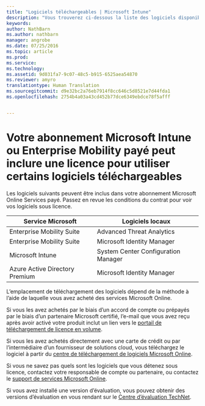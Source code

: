 ```yaml
---
title: "Logiciels téléchargeables | Microsoft Intune"
description: "Vous trouverez ci-dessous la liste des logiciels disponibles pour téléchargement éventuellement disponibles avec votre abonnement Intune ou EMS."
keywords: 
author: NathBarn
ms.author: nathbarn
manager: angrobe
ms.date: 07/25/2016
ms.topic: article
ms.prod: 
ms.service: 
ms.technology: 
ms.assetid: 9d031fa7-9c07-48c5-b915-6525aea54870
ms.reviewer: amyro
translationtype: Human Translation
ms.sourcegitcommit: d9e32bc2a76eb7914f8cc646c5d8521e7d44fda1
ms.openlocfilehash: 2754b4a03a43cd452b77dce6349ebdce78f5afff


---
```


# Votre abonnement Microsoft Intune ou Enterprise Mobility payé peut inclure une licence pour utiliser certains logiciels téléchargeables

Les logiciels suivants peuvent être inclus dans votre abonnement Microsoft Online Services payé. Passez en revue les conditions du contrat pour voir vos logiciels sous licence.

| **Service Microsoft**    | **Logiciels locaux**           |
| ------------- |-------------|
|Enterprise Mobility Suite |    Advanced Threat Analytics |
|Enterprise Mobility Suite |    Microsoft Identity Manager |
|Microsoft Intune | System Center Configuration Manager |
|Azure Active Directory Premium |   Microsoft Identity Manager |

L’emplacement de téléchargement des logiciels dépend de la méthode à l’aide de laquelle vous avez acheté des services Microsoft Online.

Si vous les avez achetés par le biais d’un accord de compte ou prépayés par le biais d’un partenaire Microsoft certifié, l’e-mail que vous avez reçu après avoir activé votre produit inclut un lien vers le [portail de téléchargement de licence en volume](https://www.microsoft.com/Licensing/servicecenter/default.aspx).

Si vous les avez achetés directement avec une carte de crédit ou par l’intermédiaire d’un fournisseur de solutions cloud, vous téléchargez le logiciel à partir du [centre de téléchargement de logiciels Microsoft Online](https://www.microsoft.com/online/downloads/HomeRealmDiscovery.aspx).

Si vous ne savez pas quels sont les logiciels que vous détenez sous licence, contactez votre responsable de compte ou partenaire, ou contactez le [support de services Microsoft Online](https://technet.microsoft.com/en-us/dn932057.aspx).

Si vous avez installé une version d’évaluation, vous pouvez obtenir des versions d’évaluation en vous rendant sur le [Centre d’évaluation TechNet](https://www.microsoft.com/evalcenter/try).



<!--HONumber=Oct16_HO3-->


